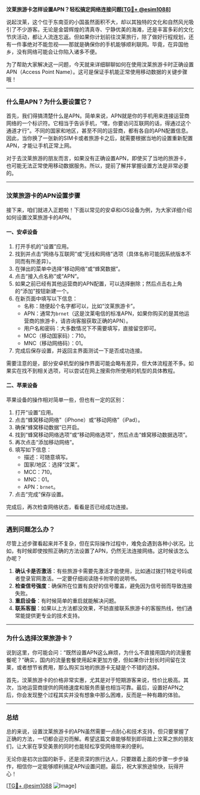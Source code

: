 **汶莱旅游卡怎样设置APN？轻松搞定网络连接问题[[TG💪+ @esim1088](https://t.me/s/esim1088)]**

说起汶莱，这个位于东南亚的小国虽然面积不大，却以其独特的文化和自然风光吸引了不少游客。无论是金碧辉煌的清真寺、宁静优美的海滩，还是丰富多彩的文化节庆活动，都让人流连忘返。但如果你计划前往汶莱旅行，除了做好行程规划，还有一件事绝对不能忽视——那就是确保你的手机能够顺利联网。毕竟，在异国他乡，没有网络可能会让你陷入诸多不便。

为了帮助大家解决这一问题，今天就来详细聊聊如何在使用汶莱旅游卡时正确设置APN（Access Point Name）。这可是保证手机能正常使用移动数据的关键步骤哦！

---

### **什么是APN？为什么要设置它？**

首先，我们得搞清楚什么是APN。简单来说，APN就是你的手机用来连接运营商网络的一个标识符。它相当于告诉手机，“嘿，你要访问互联网的话，得通过这个通道才行”。不同的国家和地区，甚至不同的运营商，都有各自的APN配置信息。因此，当你换了一张新的SIM卡或者旅游卡之后，就需要根据当地的设置重新配置APN，才能让手机正常上网。

对于去汶莱旅游的朋友而言，如果没有正确设置APN，即使买了当地的旅游卡，也可能无法正常使用移动数据服务。所以，提前了解并掌握设置方法是非常必要的。

---

### **汶莱旅游卡的APN设置步骤**

接下来，咱们就进入正题啦！下面以常见的安卓和iOS设备为例，为大家详细介绍如何设置汶莱旅游卡的APN。

#### **一、安卓设备**

1. 打开手机的“设置”应用。
2. 找到并点击“网络与互联网”或“无线和网络”选项（具体名称可能因系统版本不同而有所差异）。
3. 在弹出的菜单中选择“移动网络”或“蜂窝数据”。
4. 点击“接入点名称”或“APN”。
5. 如果之前已经有其他运营商的APN配置，可以选择删除；然后点击右上角的“添加”按钮新建一个。
6. 在新页面中填写以下信息：
   - 名称：随便起个名字都可以，比如“汶莱旅游卡”。
   - APN：通常为`brnet`（这是汶莱电信的标准APN，如果你购买的是其他运营商的旅游卡，请咨询客服获取正确的APN）。
   - 用户名和密码：大多数情况下不需要填写，直接留空即可。
   - MCC（移动国家码）：710。
   - MNC（移动网络码）：01。
7. 完成后保存设置，并返回主界面测试一下是否成功连接。

需要注意的是，部分安卓机型的操作界面可能会略有差异，但大体流程差不多。如果实在找不到相关选项，可以尝试在网上搜索你所使用的机型的具体教程。

#### **二、苹果设备**

苹果设备的操作相对简单一些，但也有一定的区别：

1. 打开“设置”应用。
2. 点击“蜂窝移动网络”（iPhone）或“移动网络”（iPad）。
3. 确保“蜂窝移动数据”已开启。
4. 找到“蜂窝移动网络选项”或“移动网络选项”，然后点击“蜂窝移动数据选项”。
5. 再次点击“添加移动网络”。
6. 填写如下信息：
   - 描述：可随意填写。
   - 国家/地区：选择“汶莱”。
   - MCC：710。
   - MNC：01。
   - APN：`brnet`。
7. 点击“完成”保存设置。

完成后，再次检查网络状态，看看是否已经成功连接。

---

### **遇到问题怎么办？**

尽管上述步骤看起来并不复杂，但在实际操作过程中，难免会遇到各种小状况。比如，有时候即使按照正确的方法设置了APN，仍然无法连接网络。这时候该怎么办呢？

1. **确认卡是否激活**：有些旅游卡需要先激活才能使用，比如通过拨打特定号码或者登录官网激活。一定要仔细阅读随卡附带的说明书。
2. **检查信号强度**：确保所在位置有良好的信号覆盖，避免因为信号弱而导致连接失败。
3. **重启设备**：有时候简单的重启就能解决问题。
4. **联系客服**：如果以上方法都没效果，不妨直接联系旅游卡的客服热线，他们通常能提供更专业的技术支持。

---

### **为什么选择汶莱旅游卡？**

说到这里，你可能会问：“既然设置APN这么麻烦，为什么不直接用国内的流量套餐呢？”确实，国内的流量套餐使用起来更加方便，但如果你计划长时间留在汶莱，或者想节省费用，那么购买当地的旅游卡无疑是个不错的选择。

首先，汶莱旅游卡的价格非常实惠，尤其是对于短期游客来说，性价比极高。其次，当地运营商提供的网络速度和服务质量也相当可靠。最后，设置好APN之后，你会发现整个过程其实并没有想象中那么困难，反而是一种有趣的体验。

---

### **总结**

总的来说，设置汶莱旅游卡的APN虽然需要一点耐心和技术支持，但只要掌握了正确的方法，一切都会迎刃而解。希望这篇文章能够帮到即将踏上汶莱之旅的朋友们，让大家在享受美景的同时也能轻松享受网络带来的便利。

无论你是初次出国的新手，还是资深的旅行达人，只要跟着上面的步骤一步步操作，相信你一定能够顺利搞定APN设置问题。最后，祝大家旅途愉快，玩得开心！

[[TG💪+ @esim1088](https://t.me/s/esim1088) ![Image](https://i.postimg.cc/4NQfJmqS/Snipaste-2025-05-13-00-14-12.png)]